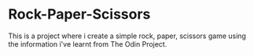 # Rock-Paper-Scissors
This is a project where i create a simple rock, paper, scissors game using the information i've learnt from The Odin Project.